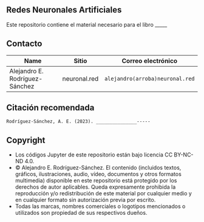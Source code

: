 ## Redes Neuronales Artificiales

Este repositorio contiene el material necesario para el libro _____




## Contacto
| Name | Sitio | Correo electrónico |
| ---- | -------- | ----- |
| Alejandro E. Rodríguez-Sánchez | neuronal.red | ```alejandro(arroba)neuronal.red```

## Citación recomendada

```
Rodríguez-Sánchez, A. E. (2023). _______________-----
```
## Copyright
- Los códigos Jupyter de este repositorio están bajo licencia CC BY-NC-ND 4.0.
- © Alejandro E. Rodríguez-Sánchez. El contenido (incluidos textos, gráficos, ilustraciones, audio, vídeo, documentos y otros formatos multimedia) disponible en este repositorio está protegido por los derechos de autor aplicables. Queda expresamente prohibida la reproducción y/o redistribución de este material por cualquier medio y en cualquier formato sin autorización previa por escrito.
- Todas las marcas, nombres comerciales o logotipos mencionados o utilizados son propiedad de sus respectivos dueños.
